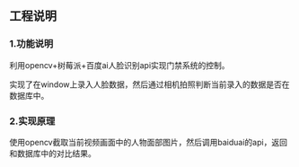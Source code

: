 ## 工程说明

### 1.功能说明

利用opencv+树莓派+百度ai人脸识别api实现门禁系统的控制。

实现了在window上录入人脸数据，然后通过相机拍照判断当前录入的数据是否在数据库中。

### 2.实现原理
使用opencv截取当前视频画面中的人物面部图片，然后调用baiduai的api，返回和数据库中的对比结果。

